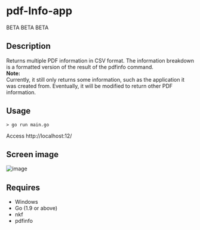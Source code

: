 # pdf-Info-app 
BETA BETA BETA

## Description  
Returns multiple PDF information in CSV format. The information breakdown is a formatted version of the result of the pdfinfo command.  
**Note:**  
Currently, it still only returns some information, such as the application it was created from. Eventually, it will be modified to return other PDF information.  

## Usage  
```
> go run main.go
```

Access http://localhost:12/

## Screen image  
![image](https://user-images.githubusercontent.com/10069642/86309932-d0d4b900-bc57-11ea-8a7a-f63ea82e4ed6.png)  

## Requires  
- Windows
- Go (1.9 or above)
- nkf
- pdfinfo
